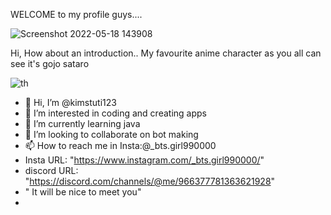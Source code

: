 WELCOME to my profile guys....


    
 ![Screenshot 2022-05-18 143908](https://user-images.githubusercontent.com/105543313/169002834-3e2c6af8-1aee-4d50-8e0c-2cedd2991508.png)   



Hi, How about an introduction..
    My favourite anime character as you all can see it's gojo sataro



![th](https://user-images.githubusercontent.com/105543313/169001717-1c078601-995c-47a4-82ed-37578cb9c125.jpg)




- 👋 Hi, I’m @kimstuti123
- 👀 I’m interested in coding and creating apps
- 🌱 I’m currently learning java 
- 💞️ I’m looking to collaborate on bot making
- 📫 How to reach me in Insta:@_bts.girl990000
-   Insta URL:  "https://www.instagram.com/_bts.girl990000/"
-   discord URL: "https://discord.com/channels/@me/966377781363621928"
-    " It will be nice to meet you"
- 

<!---
kimstuti123/kimstuti123 is a ✨ special ✨ repository because its `README.md` (this file) appears on your GitHub profile.
You can click the Preview link to take a look at your changes.
--->

